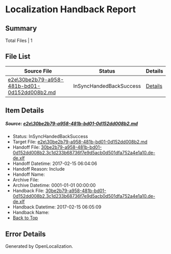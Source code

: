 # <a name='report-top'></a> Localization Handback Report

## Summary
 Total Files | 1

## File List
 Source File | Status | Details 
 ----------- | ------ | ------- 
 [e2e\30be2b79-a958-481b-bd01-0d152dd008b2.md](https://github.com/OpenLocalizationTestOrg/ol-test0/blob/39742656c34e65e9a770f8196cc69173e81f45a0/e2e/30be2b79-a958-481b-bd01-0d152dd008b2.md) | InSyncHandedBackSuccess | [Details](#21dc5641347254a983a09d93bf64a0025c24f58c1)

## Item Details
##### <a name='21dc5641347254a983a09d93bf64a0025c24f58c1'></a> Source: [e2e\30be2b79-a958-481b-bd01-0d152dd008b2.md](https://github.com/OpenLocalizationTestOrg/ol-test0/blob/39742656c34e65e9a770f8196cc69173e81f45a0/e2e/30be2b79-a958-481b-bd01-0d152dd008b2.md)
* Status: InSyncHandedBackSuccess
* Target File: [e2e\30be2b79-a958-481b-bd01-0d152dd008b2.md](https://github.com/OpenLocalizationTestOrg/ol-test0-dede/blob/51a564b06b092820416a04464fd016c210b10f86/e2e/30be2b79-a958-481b-bd01-0d152dd008b2.md)
* Handoff File: [30be2b79-a958-481b-bd01-0d152dd008b2.3c1d233b68736f7e9d5acb0d501dfa752a4e1a10.de-de.xlf](https://github.com/OpenLocalizationTestOrg/ol-test0-handoff/blob/c348d25fbbbeb6826f69777e2ad1053b611dacb5/ol-handoff/OpenLocalizationTestOrg/ol-test0-dede/shujia/ht/30be2b79-a958-481b-bd01-0d152dd008b2.3c1d233b68736f7e9d5acb0d501dfa752a4e1a10.de-de.xlf)
* Handoff Datetime: 2017-02-15 06:04:06
* Handoff Reason: Include
* Handoff Name: 
* Archive File: 
* Archive Datetime: 0001-01-01 00:00:00
* Handback File: [30be2b79-a958-481b-bd01-0d152dd008b2.3c1d233b68736f7e9d5acb0d501dfa752a4e1a10.de-de.xlf](https://github.com/OpenLocalizationTestOrg/ol-test0-handback/blob/162dd026577982ad0d17cf74136aecf33dfde2fc/ol-handback/OpenLocalizationTestOrg/ol-test0-dede/shujia/ht/30be2b79-a958-481b-bd01-0d152dd008b2.3c1d233b68736f7e9d5acb0d501dfa752a4e1a10.de-de.xlf)
* Handback Datetime: 2017-02-15 06:05:09
* Handback Name: 
* [Back to Top](#report-top)


## Error Details

Generated by OpenLocalization.
